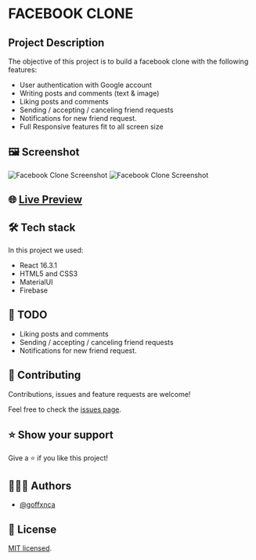 # FACEBOOK CLONE

## Project Description

The objective of this project is to build a facebook clone with the following features:

- User authentication with Google account
- Writing posts and comments (text & image)
- Liking posts and comments
- Sending / accepting / canceling friend requests
- Notifications for new friend request.
- Full Responsive features fit to all screen size

## 🖼️ Screenshot

![Facebook Clone Screenshot](./docs/facebook-clone-gif1.gif)
![Facebook Clone Screenshot](./docs/facebook-clone-gif2.gif)

## 🌐 [Live Preview](https://facebook-clone-52490.firebaseapp.com/)

## 🛠️ Tech stack

In this project we used:

- React 16.3.1
- HTML5 and CSS3
- MaterialUI
- Firebase

## 🧾 TODO

- Liking posts and comments
- Sending / accepting / canceling friend requests
- Notifications for new friend request.

## 🤝 Contributing

Contributions, issues and feature requests are welcome!

Feel free to check the [issues page](../../issues).

## ⭐️ Show your support

Give a ⭐️ if you like this project!

## 👨🏽‍💻 Authors

- [@goffxnca](https://github.com/goffxnca/)

## 📝 License

[MIT licensed](./LICENSE).
